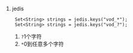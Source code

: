1. jedis
   ```$xslt
    Set<String> strings = jedis.keys("vod_*");
    Set<String> strings = jedis.keys("vod_?");
    ```
    1. `?`1个字符
    2. `*`0到任意多个字符